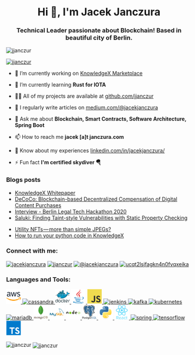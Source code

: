 <h1 align="center">Hi 👋, I'm Jacek Janczura</h1>
<h3 align="center">Technical Leader passionate about Blockchain! Based in beautiful city of Berlin.</h3>

<p align="left"> <img src="https://komarev.com/ghpvc/?username=jjanczur&label=Profile%20views&color=0e75b6&style=flat" alt="jjanczur" /> </p>

<p align="left"> <a href="https://github.com/ryo-ma/github-profile-trophy"><img src="https://github-profile-trophy.vercel.app/?username=jjanczur" alt="jjanczur" /></a> </p>

- 🔭 I’m currently working on [KnowledgeX Marketplace](https://www.knowledgex.eu/)

- 🌱 I’m currently learning **Rust for IOTA**

- 👨‍💻 All of my projects are available at [github.com/jjanczur](https://github.com/jjanczur)

- 📝 I regularly write articles on [medium.com/@jacekjanczura](https://medium.com/@jacekjanczura)

- 💬 Ask me about **Blockchain, Smart Contracts, Software Architecture, Spring Boot**

- 📫 How to reach me **jacek [a]t janczura.com**

- 📄 Know about my experiences [linkedin.com/in/jacekjanczura/](https://www.linkedin.com/in/jacekjanczura/)

- ⚡ Fun fact **I'm certified skydiver 🪂**

### Blogs posts
- [KnowledgeX Whitepaper](https://uploads-ssl.webflow.com/60c61ba2cfb8004dcf4a170a/620e3e034a534f0e9d4f1b31_KnowledgeX_Whitepaper-8.pdf)
- [DeCoCo: Blockchain-based Decentralized Compensation of Digital Content Purchases](https://ieeexplore.ieee.org/document/9223299)
- [Interview - Berlin Legal Tech Hackathon 2020](https://drive.google.com/file/d/1hkgS-g8Q8iHyTbULDBM71YDKcoTIIuW5/view)
- [Saluki: Finding Taint-style Vulnerabilities with Static Property Checking](https://github.com/jjanczur/Saluki/blob/master/Saluki__Finding_Taint_style_Vulnerabilities_with_Static_Property_Checking.pdf)
<!-- BLOG-POST-LIST:START -->
- [Utility NFTs — more than simple JPEGs?](https://medium.com/@jacekjanczura/utility-nfts-more-than-simple-jpegs-janczura-382a78e540d4?source=rss-fe4ef9310fcd------2)
- [How to run your python code in KnowledgeX](https://blog.knowledgex.eu/how-to-run-your-python-code-in-knowledgex-749e2651370c?source=rss-fe4ef9310fcd------2)
<!-- BLOG-POST-LIST:END -->

<h3 align="left">Connect with me:</h3>
<p align="left">
<a href="https://linkedin.com/in/jacekjanczura" target="blank"><img align="center" src="https://raw.githubusercontent.com/rahuldkjain/github-profile-readme-generator/master/src/images/icons/Social/linked-in-alt.svg" alt="jacekjanczura" height="30" width="40" /></a>
<a href="https://stackoverflow.com/users/8747226" target="blank"><img align="center" src="https://raw.githubusercontent.com/rahuldkjain/github-profile-readme-generator/master/src/images/icons/Social/stack-overflow.svg" alt="jjanczur" height="30" width="40" /></a>
<a href="https://medium.com/@jacekjanczura" target="blank"><img align="center" src="https://raw.githubusercontent.com/rahuldkjain/github-profile-readme-generator/master/src/images/icons/Social/medium.svg" alt="@jacekjanczura" height="30" width="40" /></a>
<a href="https://www.youtube.com/channel/UCqT2LSJFagKN4N0FvqXeIKA" target="blank"><img align="center" src="https://raw.githubusercontent.com/rahuldkjain/github-profile-readme-generator/master/src/images/icons/Social/youtube.svg" alt="ucqt2lsjfagkn4n0fvqxeika" height="30" width="40" /></a>
</p>

<h3 align="left">Languages and Tools:</h3>
<p align="left"> <a href="https://aws.amazon.com" target="_blank" rel="noreferrer"> <img src="https://raw.githubusercontent.com/devicons/devicon/master/icons/amazonwebservices/amazonwebservices-original-wordmark.svg" alt="aws" width="40" height="40"/> </a> <a href="https://cassandra.apache.org/" target="_blank" rel="noreferrer"> <img src="https://www.vectorlogo.zone/logos/apache_cassandra/apache_cassandra-icon.svg" alt="cassandra" width="40" height="40"/> </a> <a href="https://www.docker.com/" target="_blank" rel="noreferrer"> <img src="https://raw.githubusercontent.com/devicons/devicon/master/icons/docker/docker-original-wordmark.svg" alt="docker" width="40" height="40"/> </a> <a href="https://www.java.com" target="_blank" rel="noreferrer"> <img src="https://raw.githubusercontent.com/devicons/devicon/master/icons/java/java-original.svg" alt="java" width="40" height="40"/> </a> <a href="https://developer.mozilla.org/en-US/docs/Web/JavaScript" target="_blank" rel="noreferrer"> <img src="https://raw.githubusercontent.com/devicons/devicon/master/icons/javascript/javascript-original.svg" alt="javascript" width="40" height="40"/> </a> <a href="https://www.jenkins.io" target="_blank" rel="noreferrer"> <img src="https://www.vectorlogo.zone/logos/jenkins/jenkins-icon.svg" alt="jenkins" width="40" height="40"/> </a> <a href="https://kafka.apache.org/" target="_blank" rel="noreferrer"> <img src="https://www.vectorlogo.zone/logos/apache_kafka/apache_kafka-icon.svg" alt="kafka" width="40" height="40"/> </a> <a href="https://kubernetes.io" target="_blank" rel="noreferrer"> <img src="https://www.vectorlogo.zone/logos/kubernetes/kubernetes-icon.svg" alt="kubernetes" width="40" height="40"/> </a> <a href="https://mariadb.org/" target="_blank" rel="noreferrer"> <img src="https://www.vectorlogo.zone/logos/mariadb/mariadb-icon.svg" alt="mariadb" width="40" height="40"/> </a> <a href="https://www.mongodb.com/" target="_blank" rel="noreferrer"> <img src="https://raw.githubusercontent.com/devicons/devicon/master/icons/mongodb/mongodb-original-wordmark.svg" alt="mongodb" width="40" height="40"/> </a> <a href="https://www.mysql.com/" target="_blank" rel="noreferrer"> <img src="https://raw.githubusercontent.com/devicons/devicon/master/icons/mysql/mysql-original-wordmark.svg" alt="mysql" width="40" height="40"/> </a> <a href="https://nodejs.org" target="_blank" rel="noreferrer"> <img src="https://raw.githubusercontent.com/devicons/devicon/master/icons/nodejs/nodejs-original-wordmark.svg" alt="nodejs" width="40" height="40"/> </a> <a href="https://www.postgresql.org" target="_blank" rel="noreferrer"> <img src="https://raw.githubusercontent.com/devicons/devicon/master/icons/postgresql/postgresql-original-wordmark.svg" alt="postgresql" width="40" height="40"/> </a> <a href="https://www.python.org" target="_blank" rel="noreferrer"> <img src="https://raw.githubusercontent.com/devicons/devicon/master/icons/python/python-original.svg" alt="python" width="40" height="40"/> </a> <a href="https://reactjs.org/" target="_blank" rel="noreferrer"> <img src="https://raw.githubusercontent.com/devicons/devicon/master/icons/react/react-original-wordmark.svg" alt="react" width="40" height="40"/> </a> <a href="https://spring.io/" target="_blank" rel="noreferrer"> <img src="https://www.vectorlogo.zone/logos/springio/springio-icon.svg" alt="spring" width="40" height="40"/> </a> <a href="https://www.tensorflow.org" target="_blank" rel="noreferrer"> <img src="https://www.vectorlogo.zone/logos/tensorflow/tensorflow-icon.svg" alt="tensorflow" width="40" height="40"/> </a> <a href="https://www.typescriptlang.org/" target="_blank" rel="noreferrer"> <img src="https://raw.githubusercontent.com/devicons/devicon/master/icons/typescript/typescript-original.svg" alt="typescript" width="40" height="40"/> </a> </p>

<p><img align="left" src="https://github-readme-stats.vercel.app/api/top-langs?username=jjanczur&show_icons=true&locale=en&layout=compact" alt="jjanczur" /></p>

<p>&nbsp;<img align="center" src="https://github-readme-stats.vercel.app/api?username=jjanczur&show_icons=true&locale=en" alt="jjanczur" /></p>
